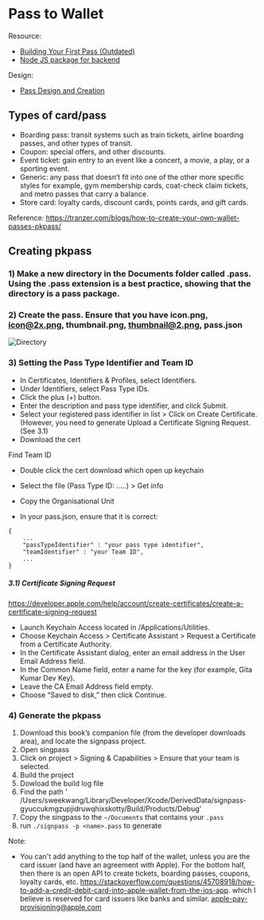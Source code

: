 # Pass to Wallet
Resource: 

- [Building Your First Pass (Outdated)]("https://developer.apple.com/library/archive/documentation/UserExperience/Conceptual/PassKit_PG/YourFirst.html#//apple_ref/doc/uid/TP40012195-CH2-SW1")
- [Node JS package for backend](https://www.npmjs.com/package/passkit-generator/v/2.0.8)

Design: 
- [Pass Design and Creation]("https://developer.apple.com/library/archive/documentation/UserExperience/Conceptual/PassKit_PG/Creating.html#//apple_ref/doc/uid/TP40012195-CH4-SW1")


## Types of card/pass
- Boarding pass: transit systems such as train tickets, airline boarding passes, and other types of transit.
- Coupon: special offers, and other discounts.
- Event ticket: gain entry to an event like a concert, a movie, a play, or a sporting event.
- Generic: any pass that doesn’t fit into one of the other more specific styles for example, gym membership cards, coat-check claim tickets, and metro passes that carry a balance.
- Store card: loyalty cards, discount cards, points cards, and gift cards. 

Reference: https://tranzer.com/blogs/how-to-create-your-own-wallet-passes-pkpass/

## Creating pkpass

### 1)  Make a new directory in the Documents folder called <NAME>.pass. Using the .pass extension is a best practice, showing that the directory is a pass package.

### 2) Create the pass. Ensure that you have icon.png, icon@2x.png, thumbnail.png, thumbnail@2.png, **pass.json**

![Directory](https://developer.apple.com/library/archive/documentation/UserExperience/Conceptual/PassKit_PG/Art/directory_structure_2x.png)

### 3) Setting the Pass Type Identifier and Team ID

- In Certificates, Identifiers & Profiles, select Identifiers.
- Under Identifiers, select Pass Type IDs.
- Click the plus (+) button.
- Enter the description and pass type identifier, and click Submit.
- Select your registered pass identifier in list > Click on Create Certificate. (However, you need to generate Upload a Certificate Signing Request. (See 3.1)
- Download the cert

Find Team ID
- Double click the cert download which open up keychain
- Select the file (Pass Type ID: .....) > Get info
- Copy the Organisational Unit

- In your pass.json, ensure that it is correct:
```
{
    ...
    "passTypeIdentifier" : "your pass type identifier",
    "teamIdentifier" : "your Team ID",
    ...
}

```

##### 3.1) Certificate Signing Request

https://developer.apple.com/help/account/create-certificates/create-a-certificate-signing-request

- Launch Keychain Access located in /Applications/Utilities.
- Choose Keychain Access > Certificate Assistant > Request a Certificate from a Certificate Authority.
- In the Certificate Assistant dialog, enter an email address in the User Email Address field.
- In the Common Name field, enter a name for the key (for example, Gita Kumar Dev Key).
- Leave the CA Email Address field empty.
- Choose “Saved to disk,” then click Continue.


### 4) Generate the pkpass
1. Download this book’s companion file (from the developer downloads area), and locate the signpass project.
2. Open singpass
3. Click on project > Signing & Capabilities > Ensure that your team is selected.
4. Build the project
5. Dowload the build log file
6. Find the path ' /Users/sweekwang/Library/Developer/Xcode/DerivedData/signpass-gyuccukmgzupjidruwqhixskotty/Build/Products/Debug'
7. Copy the singpass to the `~/Documents` that contains your `.pass`
8. run `./signpass -p <name>.pass` to generate

Note:
- You can't add anything to the top half of the wallet, unless you are the card issuer (and have an agreement with Apple). For the bottom half, then there is an open API to create tickets, boarding passes, coupons, loyalty cards, etc. https://stackoverflow.com/questions/45708918/how-to-add-a-credit-debit-card-into-apple-wallet-from-the-ios-app.  which I believe is reserved for card issuers like banks and similar. apple-pay-provisioning@apple.com
